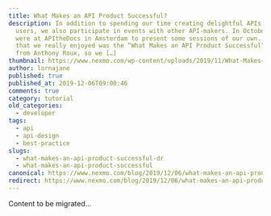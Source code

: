 ```yaml
---
title: What Makes an API Product Successful?
description: In addition to spending our time creating delightful APIs for our
  users, we also participate in events with other API-makers. In October, we
  were at APItheDocs in Amsterdam to present some sessions of our own. One talk
  that we really enjoyed was the “What Makes an API Product Successful?” talk
  from Anthony Roux, so we […]
thumbnail: https://www.nexmo.com/wp-content/uploads/2019/11/What-Makes-a-Great-API-Product_1200x600.png
author: lornajane
published: true
published_at: 2019-12-06T09:00:46
comments: true
category: tutorial
old_categories:
  - developer
tags:
  - api
  - api-design
  - best-practice
slugs:
  - what-makes-an-api-product-successful-dr
  - what-makes-an-api-product-successful
canonical: https://www.nexmo.com/blog/2019/12/06/what-makes-an-api-product-successful-dr
redirect: https://www.nexmo.com/blog/2019/12/06/what-makes-an-api-product-successful-dr
---
```

Content to be migrated...